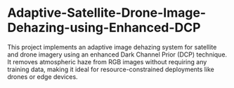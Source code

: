 # Adaptive-Satellite-Drone-Image-Dehazing-using-Enhanced-DCP
This project implements an adaptive image dehazing system for satellite and drone imagery using an enhanced Dark Channel Prior (DCP) technique. It removes atmospheric haze from RGB images without requiring any training data, making it ideal for resource-constrained deployments like drones or edge devices.
